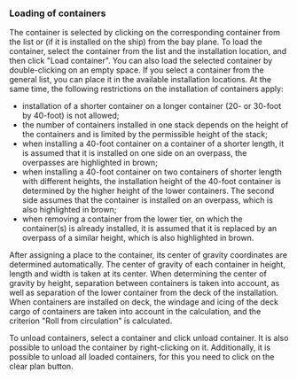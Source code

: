 ### Loading of containers

The container is selected by clicking on the corresponding container from the list or (if it is installed on the ship) from the bay plane. To load the container, select the container from the list and the installation location, and then click "Load container". You can also load the selected container by double-clicking on an empty space.
If you select a container from the general list, you can place it in the available installation locations. At the same time, the following restrictions on the installation of containers apply:
- installation of a shorter container on a longer container (20- or 30-foot by 40-foot) is not allowed; 
- the number of containers installed in one stack depends on the height of the containers and is limited by the permissible height of the stack;
- when installing a 40-foot container on a container of a shorter length, it is assumed that it is installed on one side on an overpass, the overpasses are highlighted in brown;
- when installing a 40-foot container on two containers of shorter length with different heights, the installation height of the 40-foot container is determined by the higher height of the lower containers. The second side assumes that the container is installed on an overpass, which is also highlighted in brown;
- when removing a container from the lower tier, on which the container(s) is already installed, it is assumed that it is replaced by an overpass of a similar height, which is also highlighted in brown.

After assigning a place to the container, its center of gravity coordinates are determined automatically. The center of gravity of each container in height, length and width is taken at its center. When determining the center of gravity by height, separation between containers is taken into account, as well as separation of the lower container from the deck of the installation. When containers are installed on deck, the windage and icing of the deck cargo of containers are taken into account in the calculation, and the criterion "Roll from circulation" is calculated.

To unload containers, select a container and click unload container. It is also possible to unload the container by right-clicking on it. Additionally, it is possible to unload all loaded containers, for this you need to click on the clear plan button.